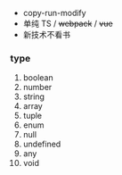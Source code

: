 - copy-run-modify
- 单纯 TS / ~~webpack~~ / ~~vue~~ 
- 新技术不看书

### type

1. boolean
2. number
3. string
4. array
5. tuple
6. enum
7. null
8. undefined
9. any
10. void